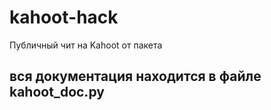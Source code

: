 # kahoot-hack
Публичный чит на Kahoot от пакета

## вся документация находится в файле kahoot_doc.py
